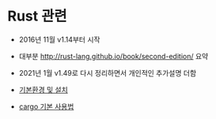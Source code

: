 # Rust 관련
* 2016년 11월 v1.14부터 시작
* 대부분 http://rust-lang.github.io/book/second-edition/ 요약
* 2021년 1월 v1.49로 다시 정리하면서 개인적인 추가설명 더함


* [기본환경 및 설치](./0.Rust_Install.md)
* [cargo 기본 사용법](./1.cargo.md)